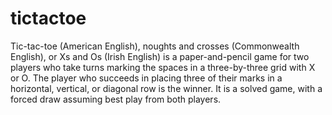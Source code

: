# tictactoe
Tic-tac-toe (American English), noughts and crosses (Commonwealth English), or Xs and Os (Irish English) is a paper-and-pencil game for two players who take 
turns marking the spaces in a three-by-three grid with X or O. The player who succeeds in placing three of their marks in a horizontal, vertical, or diagonal row is 
the winner. It is a solved game, with a forced draw assuming best play from both players.
